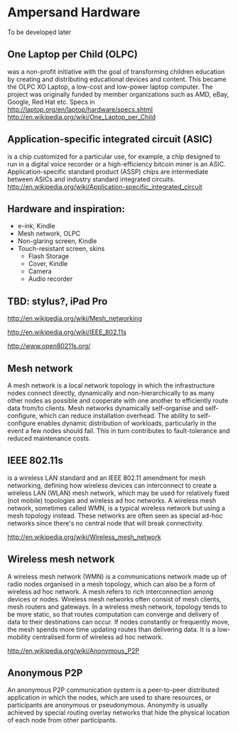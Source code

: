 # Ampersand Hardware
To be developed later

## One Laptop per Child (OLPC)
was a non-profit initiative with the goal of transforming children education by creating and distributing educational devices and content. This became the OLPC XO Laptop, a low-cost and low-power laptop computer. The project was originally funded by member organizations such as AMD, eBay, Google, Red Hat etc. Specs in http://laptop.org/en/laptop/hardware/specs.shtml 	
http://en.wikipedia.org/wiki/One_Laptop_per_Child



## Application-specific integrated circuit (ASIC)
is a chip customized for a particular use, for example, a chip designed to run in a digital voice recorder or a high-efficiency bitcoin miner is an ASIC. Application-specific standard product (ASSP) chips are intermediate between ASICs and industry standard integrated circuits.
http://en.wikipedia.org/wiki/Application-specific_integrated_circuit

## Hardware and inspiration:
 - e-ink, Kindle
 - Mesh network, OLPC
  - Non-glaring screen, Kindle
  - Touch-resistant screen, skins
    - Flash Storage
    - Cover, Kindle
    - Camera
    - Audio recorder

## TBD: stylus?, iPad Pro

http://en.wikipedia.org/wiki/Mesh_networking

http://en.wikipedia.org/wiki/IEEE_802.11s

http://www.open80211s.org/

## Mesh network
A mesh network is a local network topology in which the infrastructure nodes connect directly, dynamically and non-hierarchically to as many other nodes as possible and cooperate with one another to efficiently route data from/to clients. Mesh networks dynamically self-organise and self-configure, which can reduce installation overhead. The ability to self-configure enables dynamic distribution of workloads, particularly in the event a few nodes should fail. This in turn contributes to fault-tolerance and reduced maintenance costs.

## IEEE 802.11s
is a wireless LAN standard and an IEEE 802.11 amendment for mesh networking, defining how wireless devices can interconnect to create a wireless LAN (WLAN) mesh network, which may be used for relatively fixed (not mobile) topologies and wireless ad hoc networks. A wireless mesh network, sometimes called WMN, is a typical wireless network but using a mesh topology instead. These networks are often seen as special ad-hoc networks since there's no central node that will break connectivity.

http://en.wikipedia.org/wiki/Wireless_mesh_network

## Wireless mesh network
A wireless mesh network (WMN) is a communications network made up of radio nodes organised in a mesh topology, which can also be a form of wireless ad hoc network. A mesh refers to rich interconnection among devices or nodes. Wireless mesh networks often consist of mesh clients, mesh routers and gateways.  In a wireless mesh network, topology tends to be more static, so that routes computation can converge and delivery of data to their destinations can occur. If nodes constantly or frequently move, the mesh spends more time updating routes than delivering data. It is a low-mobility centralised form of wireless ad hoc network. 	

http://en.wikipedia.org/wiki/Anonymous_P2P

## Anonymous P2P
An anonymous P2P communication system is a peer-to-peer distributed application in which the nodes, which are used to share resources, or participants are anonymous or pseudonymous. Anonymity is usually achieved by special routing overlay networks that hide the physical location of each node from other participants.
